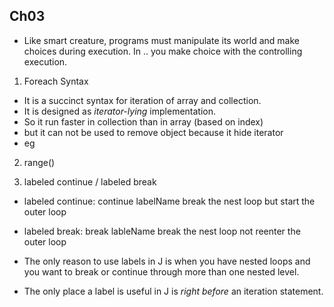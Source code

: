 ## Ch03

- Like smart creature, programs must manipulate its world 
    and make choices during execution. In .. you make choice 
    with the controlling execution.
    
1. Foreach Syntax
- It is a succinct syntax for iteration of array and collection.
- It is designed as _iterator-lying_ implementation.
- So it run faster in collection than in array (based on index)
- but it can not be used to remove object because it hide iterator
- eg

2. range()

3. labeled continue / labeled break
- labeled continue:  continue labelName   break the nest loop but start the outer loop
- labeled break:     break lableName      break the nest loop not reenter the outer loop

- The only reason to use labels in J is when you have nested loops 
    and you want to break or continue through more than one nested level. 
- The only place a label is useful in J is _right before_ an iteration statement.

